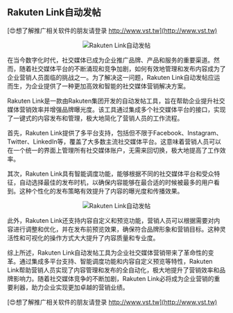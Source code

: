 ## **Rakuten Link自动发帖**

[😍想了解推广相关软件的朋友请登录 http://www.vst.tw](http://www.vst.tw)

 <center><img src="https://vst.tw/MP4/tuiguang/png/2.png" alt="Rakuten Link自动发帖"></center>

在当今数字化时代，社交媒体已成为企业推广品牌、产品和服务的重要渠道。然而，随着社交媒体平台的不断涌现和竞争加剧，如何有效地管理和发布内容成为了企业营销人员面临的挑战之一。为了解决这一问题，Rakuten Link自动发帖应运而生，为企业提供了一种更加高效和智能的社交媒体营销解决方案。

Rakuten Link是一款由Rakuten集团开发的自动发帖工具，旨在帮助企业提升社交媒体营销效率并增强品牌曝光度。该工具通过集成多个社交媒体平台的接口，实现了一键式的内容发布和管理，极大地简化了营销人员的工作流程。

首先，Rakuten Link提供了多平台支持，包括但不限于Facebook、Instagram、Twitter、LinkedIn等，覆盖了大多数主流社交媒体平台。这意味着营销人员可以在一个统一的界面上管理所有社交媒体账户，无需来回切换，极大地提高了工作效率。

其次，Rakuten Link具有智能调度功能，能够根据不同的社交媒体平台和受众特征，自动选择最佳的发布时机，以确保内容能够在最合适的时候被最多的用户看到。这种个性化的发布策略有效提升了内容的曝光度和传播效果。

 <center><img src="https://vst.tw/MP4/tuiguang/png/6.png" alt="Rakuten Link自动发帖"></center>

此外，Rakuten Link还支持内容自定义和预览功能，营销人员可以根据需要对内容进行调整和优化，并在发布前预览效果，确保符合品牌形象和营销目标。这种灵活性和可视化的操作方式大大提升了内容质量和专业度。

综上所述，Rakuten Link自动发帖工具为企业社交媒体营销带来了革命性的变革。通过集成多平台支持、智能调度功能和内容自定义预览等特性，Rakuten Link帮助营销人员实现了内容管理和发布的全自动化，极大地提升了营销效率和品牌影响力。随着社交媒体竞争的不断加剧，Rakuten Link必将成为企业营销的重要利器，助力企业实现更加卓越的营销业绩。

[😍想了解推广相关软件的朋友请登录 http://www.vst.tw](http://www.vst.tw)



